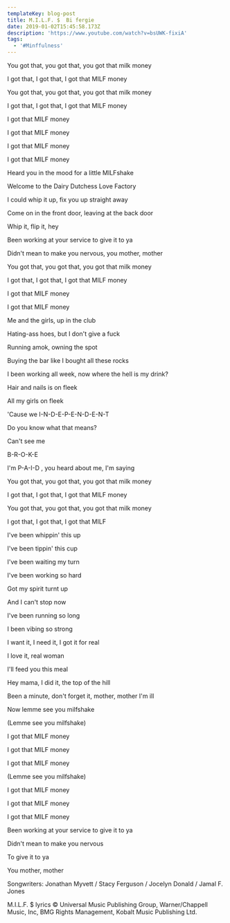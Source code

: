 ```yaml
---
templateKey: blog-post
title: M.I.L.F. $  Bi fergie
date: 2019-01-02T15:45:58.173Z
description: 'https://www.youtube.com/watch?v=bsUWK-fixiA'
tags:
  - '#Minffulness'
---
```

You got that, you got that, you got that milk money

I got that, I got that, I got that MILF money

You got that, you got that, you got that milk money

I got that, I got that, I got that MILF money

I got that MILF money

I got that MILF money

I got that MILF money

I got that MILF money

Heard you in the mood for a little MILFshake

Welcome to the Dairy Dutchess Love Factory

I could whip it up, fix you up straight away

Come on in the front door, leaving at the back door

Whip it, flip it, hey

Been working at your service to give it to ya

Didn't mean to make you nervous, you mother, mother

You got that, you got that, you got that milk money

I got that, I got that, I got that MILF money

I got that MILF money

I got that MILF money

Me and the girls, up in the club

Hating-ass hoes, but I don't give a fuck

Running amok, owning the spot

Buying the bar like I bought all these rocks

I been working all week, now where the hell is my drink?

Hair and nails is on fleek

All my girls on fleek

'Cause we I-N-D-E-P-E-N-D-E-N-T

Do you know what that means?

Can't see me

B-R-O-K-E

I'm P-A-I-D , you heard about me, I'm saying

You got that, you got that, you got that milk money

I got that, I got that, I got that MILF money

You got that, you got that, you got that milk money

I got that, I got that, I got that MILF

I've been whippin' this up

I've been tippin' this cup

I've been waiting my turn

I've been working so hard

Got my spirit turnt up

And I can't stop now

I've been running so long

I been vibing so strong

I want it, I need it, I got it for real

I love it, real woman

I'll feed you this meal

Hey mama, I did it, the top of the hill

Been a minute, don't forget it, mother, mother I'm ill

Now lemme see you milfshake

(Lemme see you milfshake)

I got that MILF money

I got that MILF money

I got that MILF money

(Lemme see you milfshake)

I got that MILF money

I got that MILF money

I got that MILF money

Been working at your service to give it to ya

Didn't mean to make you nervous

To give it to ya

You mother, mother

Songwriters: Jonathan Myvett / Stacy Ferguson / Jocelyn Donald / Jamal F. Jones

M.I.L.F. $ lyrics © Universal Music Publishing Group, Warner/Chappell Music, Inc, BMG Rights Management, Kobalt Music Publishing Ltd.

